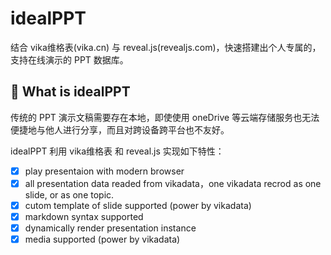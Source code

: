 # idealPPT

结合 vika维格表(vika.cn) 与 reveal.js(revealjs.com)，快速搭建出个人专属的，支持在线演示的 PPT 数据库。


## 🎨 What is idealPPT
传统的 PPT 演示文稿需要存在本地，即使使用 oneDrive 等云端存储服务也无法便捷地与他人进行分享，而且对跨设备跨平台也不友好。

idealPPT 利用 vika维格表 和 reveal.js 实现如下特性：

- [x] play presentaion with modern browser
- [x] all presentation data readed from vikadata，one vikadata recrod as one slide, or as one topic.
- [x] cutom template of slide supported (power by vikadata)
- [x] markdown syntax supported
- [x] dynamically render presentation instance
- [x] media supported (power by vikadata)